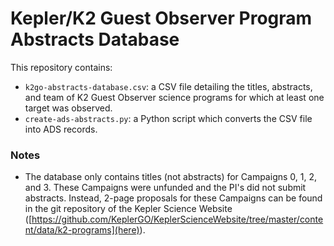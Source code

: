 # Kepler/K2 Guest Observer Program Abstracts Database

This repository contains:

* `k2go-abstracts-database.csv`: a CSV file detailing the titles, abstracts, and team of K2 Guest Observer science
  programs for which at least one target was observed.
* `create-ads-abstracts.py`: a Python script which converts the CSV file into ADS records.

### Notes

* The database only contains titles (not abstracts) for Campaigns 0, 1, 2, and 3.
These Campaigns were unfunded and the PI's did not submit abstracts.
Instead, 2-page proposals for these Campaigns can be found in the git repository
of the Kepler Science Website
([https://github.com/KeplerGO/KeplerScienceWebsite/tree/master/content/data/k2-programs](here)).
